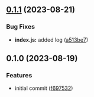 

## [0.1.1](https://github.com/1smat/auto-release/compare/0.1.0...0.1.1) (2023-08-21)


### Bug Fixes

* **index.js:** added log ([a513be7](https://github.com/1smat/auto-release/commit/a513be715f69ae6e8760584ebc262e734c0f3e92))

## 0.1.0 (2023-08-19)


### Features

* initial commit ([f697532](https://github.com/1smat/auto-release/commit/f697532d5a0f63ccaf761562555c67fcc1484189))